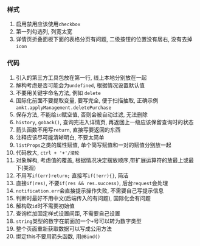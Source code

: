 ### 样式
1. 启用禁用应该使用`checkbox`
2. 第一列勾选列, 列宽太宽
3. 详情页折叠面板下面的表格分页有问题, 二级按钮的位置没有居右, 没有去掉`icon`
### 代码
1. 引入的第三方工具包放在第一行, 线上本地分别放在一起
2. 解构考虑是否可能会为`undefined`, 根据情况设置默认值
3. 不要用关键字命名方法, 例如 `delete`
4. 国际化前面不要提取变量, 要写完全, 便于扫描抽取, 正确示例 `amkt.applyManagement.deletePurchase` 
5. 保存方法, 不能给`id`赋空值, 否则会被自动过滤, 无法删除
6. `history`, `goback()`, 查询完进入详情页, 再返回上一级应该保留查询时的状态
7. 箭头函数不用写`return`, 直接写要返回的东西
8. 注释应该尽可能清晰明白, 不要太简单
9. `listProps`之类的属性赋值, 单个简写赋值和一对的赋值分别放一起
10. 代码放大, `ctrl + '+'/滚轮`
11. 对象解构, 考虑值的覆盖, 根据情况决定摆放顺序,带扩展运算符的放最上或最下(美观)
12. 不用写`if(err)return;` 直接写`if(!err){}`, 简洁
13. 直接`if(res)`, 不要`if(res && res.success)`, 后台`request`会处理
14. `notification.err`会直接提示操作失败, 不需要自己写提示信息
15. 判断时最好不用中文(后端传入的有问题), 国际化会有问题
16. 解构取`id`时不需要初始值
17. 查询栏加固定样式设置间距, 不需要自己设置
18. `string`类型的数字在前面加一个`+`号可以转为数字类型
19. 整个页面重新获取数据可以写成公用方法
20. 绑定this不要用箭头函数, 用`@Bind()`